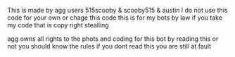 This is made by agg
users 515scooby & scooby515 & austin l
do not use this code for your own or chage this code
this is for my bots
by law if you take my code that is copy right stealling 

agg owns all rights to the phots and coding for this bot
by reading this or not you should know the rules
if you dont read this you are still at fault
